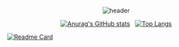 <div align="center">

![header](https://capsule-render.vercel.app/api?type=waving&color=gradient&height=200&section=footer&text=Hello,%20%20World!&fontSize=100)

[![Anurag's GitHub stats](https://github-readme-stats.vercel.app/api?username=eunkyunghyun&theme=vue-dark&show_icons=true)](https://github.com/anuraghazra/github-readme-stats) &nbsp; [![Top Langs](https://github-readme-stats.vercel.app/api/top-langs/?username=eunkyunghyun)](https://github.com/anuraghazra/github-readme-stats)
  
</div>

[![Readme Card](https://github-readme-stats.vercel.app/api/pin/?username=eunkyunghyun&repo=github-readme-stats)](https://github.com/anuraghazra/github-readme-stats)
